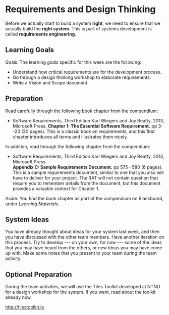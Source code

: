 # Requirements and Design Thinking


Before we actually start to build a system **right**, we need to ensure that we actually build the **right system**. 
This is part of systems development is called **requirements engineering**.


## Learning Goals



Goals: The learning goals specific for this week are the following:

- Understand how critical requirements are for the development process.
- Go through a design thinking workshop to elaborate requirements.
- Write a Vision and Scope document.


## Preparation

Read carefully through the following book chapter from the compendium:

* Software Requirements, Third Edition Karl Wiegers and Joy Beatty, 2013, Microsoft Press. 
**Chapter 1: The Essential Software Requirement.** pp 3--23 (20 pages). 
This is a classic book on requirements, and this first chapter introduces all terms and illustrates them nicely.

In addition, read through the following chapter from the compendium:

* Software Requirements, Third Edition Karl Wiegers and Joy Beatty, 2013, Microsoft Press.  
**Appendix C: Sample Requirements Document.** pp 575--580 (6 pages).
This is a sample requirements document, similar to one that you also will have to deliver for your project. 
The RAT will not contain question that require you to remember details from the document, but this document provides a valuable context for Chapter 1.

Aside: You find the book chapter as part of the compendium on Blackboard, under _Learning Materials_.


## System Ideas

You have already thought about ideas for your system last week, and then you have discussed with the other team members. 
Have another iteration on this process. 
Try to develop --- on your own, for now --- some of the ideas that you may have heard from the others, or new ideas you may have come up with.
Make some notes that you present to your team during the team activity.



## Optional Preparation

During the team activities, we will use the Tiles Toolkit developed at NTNU for a design workshop for the system. 
If you want, read about the toolkit already now.

<a href="http://tilestoolkit.io">http://tilestoolkit.io</a>